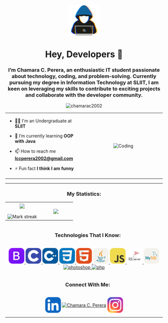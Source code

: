 <p align="center">
    <img width="100" src="https://github.com/0xAbdulKhalid/0xAbdulKhalid/raw/main/assets/mdImages/about_me.gif">
</p>
<h1 align="center"> Hey, Developers 👋</h1>
<h3 align="center">I’m Chamara C. Perera, an enthusiastic IT student passionate about technology, coding, and problem-solving. Currently pursuing my degree in Information Technology at SLIIT, I am keen on leveraging my skills to contribute to exciting projects and collaborate with the developer community.</h3>

<p align="center"> <img src="https://komarev.com/ghpvc/?username=chamarac2002&label=Profile%20views&color=0e75b6&style=flat" alt="chamarac2002" /> </p>

<table align="center">
<tr border="none">
<td width="50%" align="left">

- 👨‍🎓 I'm an Undergraduate at **SLIIT**

- 🌱 I’m currently learning **OOP with Java**

- 📫 How to reach me **lccperera2002@gmail.com**

- ⚡ Fun fact **I think I am funny**
  
</td>
<td width="50%" align="center">
  <img align="center" alt="Coding" width="450" src="https://github.com/Anmol-Baranwal/Cool-GIFs-For-GitHub/assets/74038190/0c7eb6ed-663b-4ce4-bfbd-18239a38ba1b">
</td>
</tr>
</table>

---

<h3 align="center">My Statistics:</h3>
<!--- stats & Trophy (start) -->
<p align="center">
  <!--- stats (start) -->
<table align="center">
<tr border="none">
<td width="50%" align="center">
  
  <img  align="center"  src="https://github-readme-stats.vercel.app/api?username=chamarac2002&theme=dark&show_icons=true&count_private=true" />
  <br></br>
  <img  title="🔥 Get streak stats for your profile at git.io/streak-stats" alt="Mark streak" src="https://github-readme-streak-stats.herokuapp.com/?user=chamarac2002&theme=dark&hide_border=false" /> 
</td>

<td width="50%" align="center">

  <img  align="center"  src="https://github-readme-stats.anuraghazra1.vercel.app/api/top-langs/?username=chamarac2002&theme=dark&hide_border=false&no-bg=true&no-frame=true&langs_count=10"/>
  
  </td>
</tr>
</table>
<!--- stats (end) -->

<!--h1 without bottom border-->
<div id="user-content-toc">
  <ul align="center">
    <summary><h3 style="display: inline-block">Technologies That I Know:</h3></summary>
  </ul>
</div>
<p align="center"> <a href="https://getbootstrap.com" target="_blank" rel="noreferrer"> <img src="https://github.com/tandpfun/skill-icons/blob/main/icons/Bootstrap.svg" alt="bootstrap" width="50" height="50"/> </a> <a href="https://www.cprogramming.com/" target="_blank" rel="noreferrer"> <img src="https://github.com/tandpfun/skill-icons/blob/main/icons/C.svg" alt="c" width="50" height="50"/> </a> <a href="https://www.w3schools.com/cpp/" target="_blank" rel="noreferrer"> <img src="https://github.com/tandpfun/skill-icons/blob/main/icons/CPP.svg" alt="cplusplus" width="50" height="50"/> </a> <a href="https://www.w3schools.com/css/" target="_blank" rel="noreferrer"> <img src="https://github.com/tandpfun/skill-icons/blob/main/icons/CSS.svg" alt="css3" width="50" height="50"/> </a>  <a href="https://www.w3.org/html/" target="_blank" rel="noreferrer"> <img src="https://github.com/tandpfun/skill-icons/blob/main/icons/HTML.svg" alt="html5" width="50" height="50"/> </a> <a href="https://www.java.com" target="_blank" rel="noreferrer"> <img src="https://github.com/tandpfun/skill-icons/blob/main/icons/Java-Light.svg" alt="java" width="50" height="50"/> </a> <a href="https://developer.mozilla.org/en-US/docs/Web/JavaScript" target="_blank" rel="noreferrer"> <img src="https://github.com/tandpfun/skill-icons/blob/main/icons/JavaScript.svg" alt="javascript" width="50" height="50"/> </a> <a href="https://www.microsoft.com/en-us/sql-server" target="_blank" rel="noreferrer"> <img src="https://github.com/Scar1109/skill-icons/blob/Scar1109/icons/microsoftSQL.svg" alt="mssql" width="50" height="50"/> </a> <a href="https://www.mysql.com/" target="_blank" rel="noreferrer"> <img src="https://github.com/tandpfun/skill-icons/blob/main/icons/MySQL-Light.svg" alt="mysql" width="50" height="50"/> </a> <a href="https://www.photoshop.com/en" target="_blank" rel="noreferrer"> <img src="https://github.com/Scar1109/skill-icons/blob/Scar1109/icons/Photoshop.svg" alt="photoshop" width="50" height="50"/> </a> <a href="https://www.php.net" target="_blank" rel="noreferrer"> <img src="https://github.com/Scar1109/skill-icons/blob/Scar1109/icons/PHP-Light.svg" alt="php" width="50" height="50"/> </a></p>


<!-- Connect with me -->
<!--h2 without bottom border-->
<div id="user-content-toc">
  <ul align="center">
    <summary><h3 style="display: inline-block">Connect With Me:</h3></summary>
  </ul>
</div>

<p align="center">
<a href="https://linkedin.com/in/chamara-c-perera-04b2b3285/" target="blank"><img align="center" src="https://github.com/tandpfun/skill-icons/blob/main/icons/LinkedIn.svg" alt="chamara-c-perera" height="50" width="50" /></a>
<a href="https://www.facebook.com/profile.php?id=100040341138536&mibextid=LQQJ4d" target="blank"><img align="center" src="https://raw.githubusercontent.com/rahuldkjain/github-profile-readme-generator/master/src/images/icons/Social/facebook.svg" alt="Chamara C. Perera" height="50" width="50" /></a>
<a href="https://instagram.com/chamara_c_perera" target="blank"><img align="center" src="https://github.com/tandpfun/skill-icons/blob/main/icons/Instagram.svg" alt="chamara_c_perera" height="50" width="50" /></a>
</p>

---
